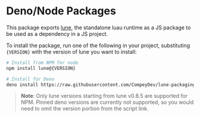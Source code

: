 # Deno/Node Packages

This package exports [lune](https://github.com/lune-org/lune), the standalone luau runtime as a JS package to be used as a dependency in a JS project.

To install the package, run one of the following in your project, substituting `{VERSION}` with the version of lune you want to install:

```sh
# Install from NPM for node
npm install lune@{VERSION}

# Install for Deno
deno install https://raw.githubusercontent.com/CompeyDev/lune-packaging/v{VERSION}/package/js/bin/lune.ts
```

> **Note**: Only lune versions starting from lune v0.8.5 are supported for NPM. Pinned deno versions are currently not supported, so you would need to omit the version portion from the script link.
